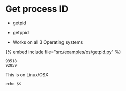 # Get process ID


* getpid
* getppid

* Works on all 3 Operating systems

{% embed include file="src/examples/os/getpid.py" %}

```
93518
92859
```

This is on Linux/OSX

```
echo $$
```



